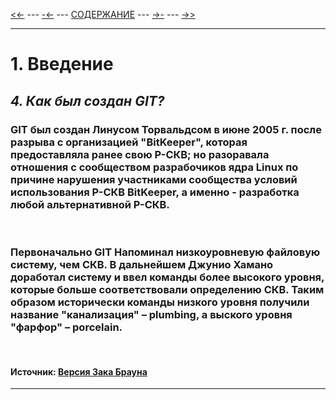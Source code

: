 [<<-](./1-1.md) ---
[-<-](./1-3.md) ---
[СОДЕРЖАНИЕ](./readme.md) ---
[->-](./2-1.md) ---
[->>](./2-1.md)

---

# **1. Введение**
## *4. Как был создан GIT?*
### GIT был создан Линусом Торвальдсом в июне 2005 г. после разрыва с организацией "BitKeeper", которая предоставляла ранее свою Р-СКВ; но разоравала отношения с сообществом разрабочиков ядра Linux по причине нарушения участниками сообщества условий использования Р-СКВ BitKeeper, а именно - разработка любой альтернативной Р-СКВ.

<br>

### Первоначально GIT Напоминал низкоуровневую файловую систему, чем СКВ. В дальнейшем Джунио Хамано доработал систему и ввел команды более высокого уровня, которые больше соответствовали определению СКВ. Таким образом исторически команды низкого уровня получили название "канализация" – plumbing, а выского уровня "фарфор" – porcelain.

<br>

#### Источник: **[Версия Зака Брауна](https://techrocks.ru/2019/02/19/git-origin-story)**

---